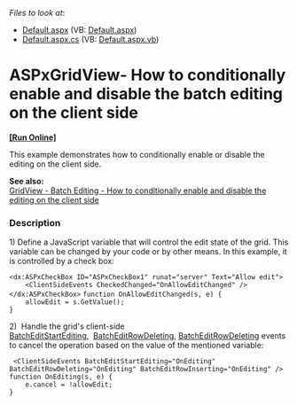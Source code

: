 <!-- default file list -->
*Files to look at*:

* [Default.aspx](./CS/Default.aspx) (VB: [Default.aspx](./VB/Default.aspx))
* [Default.aspx.cs](./CS/Default.aspx.cs) (VB: [Default.aspx.vb](./VB/Default.aspx.vb))
<!-- default file list end -->
# ASPxGridView- How to conditionally enable and disable the batch editing on the client side
<!-- run online -->
**[[Run Online]](https://codecentral.devexpress.com/t150957/)**
<!-- run online end -->


<p>This example demonstrates how to conditionally enable or disable the editing on the client side.</p>
<p><strong>See also:</strong><br><a href="https://www.devexpress.com/Support/Center/p/T150965">GridView - Batch Editing - How to conditionally enable and disable the editing on the client side</a></p>


<h3>Description</h3>

<p>1) Define a JavaScript variable that will control the edit state of the grid. This variable can be changed by your code or by other means. In this example, it is controlled by a check box:</p>
<code lang="aspx">&lt;dx:ASPxCheckBox ID="ASPxCheckBox1" runat="server" Text="Allow edit"&gt;
    &lt;ClientSideEvents CheckedChanged="OnAllowEditChanged" /&gt;
&lt;/dx:ASPxCheckBox&gt;</code>
<code lang="js">function OnAllowEditChanged(s, e) {
    allowEdit = s.GetValue();
}</code>
<p>2) &nbsp;Handle the grid's client-side <a href="https://documentation.devexpress.com/#AspNet/DevExpressWebASPxGridViewScriptsASPxClientGridView_BatchEditStartEditingtopic">BatchEditStartEditing</a>,&nbsp;&nbsp;<a href="https://documentation.devexpress.com/#AspNet/DevExpressWebScriptsASPxClientGridView_BatchEditRowDeletingtopic">BatchEditRowDeleting</a>,&nbsp;<a href="https://documentation.devexpress.com/#AspNet/DevExpressWebScriptsASPxClientGridView_BatchEditRowDeletingtopic">BatchEditRowDeleting</a> events to cancel the operation based on the value of the mentioned variable:</p>
<code lang="aspx"> &lt;ClientSideEvents BatchEditStartEditing="OnEditing" BatchEditRowDeleting="OnEditing" BatchEditRowInserting="OnEditing" /&gt;</code>
<code lang="js">function OnEditing(s, e) {
    e.cancel = !allowEdit;
}</code>

<br/>


